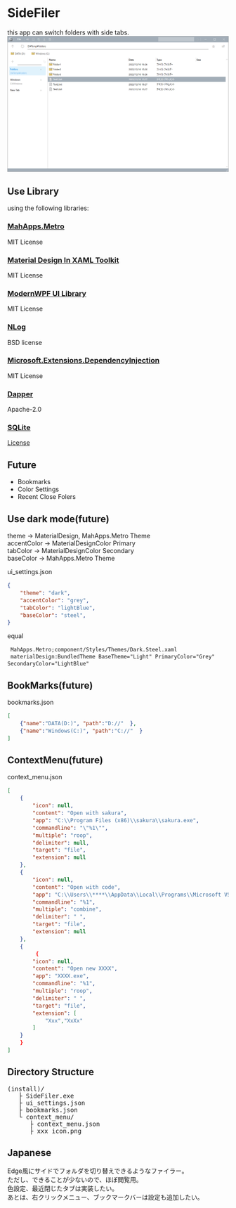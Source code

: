 # SideFiler
 
this app can switch folders with side tabs.   
![sample Image](docs/image-sample.png) 

## Use Library
using the following libraries:

### [MahApps.Metro](https://github.com/MahApps/MahApps.Metro)
MIT License
### [Material Design In XAML Toolkit](https://github.com/MaterialDesignInXAML/MaterialDesignInXamlToolkit)
MIT License
### [ModernWPF UI Library](https://github.com/Kinnara/ModernWpf)
MIT License
### [NLog](https://nlog-project.org/)
BSD license
### [Microsoft.Extensions.DependencyInjection](https://dotnet.microsoft.com/)
MIT License


### [Dapper](https://github.com/DapperLib/Dapper)
Apache-2.0

### [SQLite](https://system.data.sqlite.org/)
[License](https://www.sqlite.org/copyright.html)

## Future
- Bookmarks
- Color Settings
- Recent Close Folers

## Use dark mode(future)

theme -> MaterialDesign, MahApps.Metro Theme    
accentColor -> MaterialDesignColor Primary   
tabColor -> MaterialDesignColor Secondary   
baseColor -> MahApps.Metro Theme

ui_settings.json

```json
{
    "theme": "dark",
    "accentColor": "grey",
    "tabColor": "lightBlue",
    "baseColor": "steel",
}
```

equal
```
 MahApps.Metro;component/Styles/Themes/Dark.Steel.xaml
 materialDesign:BundledTheme BaseTheme="Light" PrimaryColor="Grey" SecondaryColor="LightBlue"
```

## BookMarks(future)

bookmarks.json

```json
[
    {"name":"DATA(D:)", "path":"D://"  },
    {"name":"Windows(C:)", "path":"C://"  }
]
```
## ContextMenu(future)

context_menu.json

```json
[
    {
        "icon": null,
        "content": "Open with sakura",
        "app": "C:\\Program Files (x86)\\sakura\\sakura.exe",
        "commandline": "\"%1\"",
        "multiple": "roop",
        "delimiter": null,
        "target": "file",
        "extension": null
    },
    {
        "icon": null,
        "content": "Open with code",
        "app": "C:\\Users\\****\\AppData\\Local\\Programs\\Microsoft VS Code\\Code.exe",
        "commandline": "%1",
        "multiple": "combine",
        "delimiter": " ",
        "target": "file",
        "extension": null
    },
    {
         {
        "icon": null,
        "content": "Open new XXXX",
        "app": "XXXX.exe",
        "commandline": "%1",
        "multiple": "roop",
        "delimiter": " ",
        "target": "file",
        "extension": [
            "Xxx","XxXx"
        ]
    }
    }
]
```
## Directory Structure 
<pre>
(install)/
   ├ SideFiler.exe
   ├ ui_settings.json
   ├ bookmarks.json
   └ context_menu/
      ├ context_menu.json
      ├ xxx_icon.png
</pre>

## Japanese
Edge風にサイドでフォルダを切り替えできるようなファイラー。   
ただし、できることが少ないので、ほぼ閲覧用。   
色設定、最近閉じたタブは実装したい。   
あとは、右クリックメニュー、ブックマークバーは設定も追加したい。

